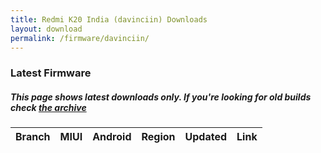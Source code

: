 ```yaml
---
title: Redmi K20 India (davinciin) Downloads
layout: download
permalink: /firmware/davinciin/
---
```


### Latest Firmware
##### This page shows latest downloads only. If you're looking for old builds check [the archive](/archive/firmware/davinciin/)


<div class="table-responsive-md">
<table id="firmware" class="compact table table-striped table-hover table-sm">
    <thead class="thead-dark">
        <tr>
            <th>Branch</th>
            <th>MIUI</th>
            <th>Android</th>
            <th>Region</th>
            <th>Updated</th>
            <th>Link</th>
        </tr>
    </thead>
    <script>loadFirmwareDownloads('davinciin', 'latest')</script>
</table>
</div>
